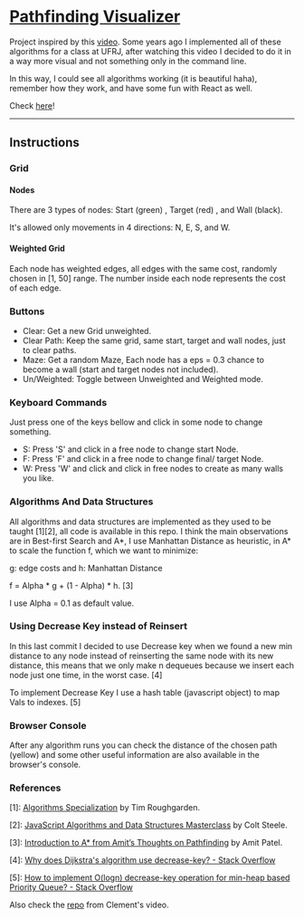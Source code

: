 # [Pathfinding Visualizer](https://lyanghiga.github.io/pathfinding-visualizer/)

Project inspired by this [video](https://www.youtube.com/watch?v=msttfIHHkak). Some years ago I implemented all of these algorithms for a class at UFRJ, after watching this video I decided to do it in a way more visual and not something only in the command line.

In this way, I could see all algorithms working (it is beautiful haha), remember how they work, and have some fun with React as well.

Check [here](https://lyanghiga.github.io/pathfinding-visualizer/)!

---

## Instructions

### Grid

#### Nodes

There are 3 types of nodes: Start (green) , Target (red) , and Wall (black).

It's allowed only movements in 4 directions: N, E, S, and W.

#### Weighted Grid

Each node has weighted edges, all edges with the same cost, randomly chosen in [1, 50] range. The number inside each node represents the cost of each edge.

### Buttons

- Clear: Get a new Grid unweighted.
- Clear Path: Keep the same grid, same start, target and wall nodes, just to clear paths.
- Maze: Get a random Maze, Each node has a eps = 0.3 chance to become a wall (start and target nodes not included).
- Un/Weighted: Toggle between Unweighted and Weighted mode.

### Keyboard Commands

Just press one of the keys bellow and click in some node to change something.

- S: Press 'S' and click in a free node to change start Node.
- F: Press 'F' and click in a free node to change final/ target Node.
- W: Press 'W' and click and click in free nodes to create as many walls you like.

### Algorithms And Data Structures

All algorithms and data structures are implemented as they used to be taught [1][2], all code is available in this repo. I think the main observations are in Best-first Search and A*, I use Manhattan Distance as heuristic, in A* to scale the function f, which we want to minimize:

g: edge costs and h: Manhattan Distance

f = Alpha \* g + (1 - Alpha) \* h. [3]

I use Alpha = 0.1 as default value.

### Using Decrease Key instead of Reinsert

In this last commit I decided to use Decrease key when we found a new min distance to any node instead of reinserting the same node with its new distance, this means that we only make n dequeues because we insert each node just one time, in the worst case. [4]

To implement Decrease Key I use a hash table (javascript object) to map Vals to indexes. [5]

### Browser Console

After any algorithm runs you can check the distance of the chosen path (yellow) and some other useful information are also available in the browser's console.

### References

[1]: [Algorithms Specialization](https://www.coursera.org/specializations/algorithms) by Tim Roughgarden.

[2]: [JavaScript Algorithms and Data Structures Masterclass](https://www.udemy.com/course/js-algorithms-and-data-structures-masterclass/) by Colt Steele.

[3]: [Introduction to A\* from Amit’s Thoughts on Pathfinding](http://theory.stanford.edu/~amitp/GameProgramming/AStarComparison.html) by Amit Patel.

[4]: [Why does Dijkstra's algorithm use decrease-key? - Stack Overflow](https://stackoverflow.com/questions/9255620/why-does-dijkstras-algorithm-use-decrease-key)

[5]: [How to implement O(logn) decrease-key operation for min-heap based Priority Queue? - Stack Overflow
](https://stackoverflow.com/questions/17009056/how-to-implement-ologn-decrease-key-operation-for-min-heap-based-priority-queu)

Also check the [repo](https://github.com/clementmihailescu/Pathfinding-Visualizer-Tutorial) from Clement's video.
